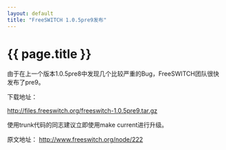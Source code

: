 ```yaml
---
layout: default
title: "FreeSWITCH 1.0.5pre9发布"
---
```


# {{ page.title }}

由于在上一个版本1.0.5pre8中发现几个比较严重的Bug，FreeSWITCH团队很快发布了pre9。

下载地址：

<http://files.freeswitch.org/freeswitch-1.0.5pre9.tar.gz>

使用trunk代码的同志建议立即使用make current进行升级。



原文地址：
<http://www.freeswitch.org/node/222>

